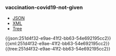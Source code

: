 ### vaccination-covid19-not-given

<div class="nhsd-!t-margin-bottom-6">
  <ul class="nav nav-tabs" role="tablist">
        <li role="presentation" class="active">
            <a href="#JSON" role="tab" data-toggle="tab">JSON</a>
        </li>
         <li role="presentation">
            <a href="#XML" role="tab" data-toggle="tab">XML</a>
        </li>
        <li role="presentation">
            <a href="#Tree" role="tab" data-toggle="tab">Tree</a>
        </li>
  </ul>
    
  <div class="tab-content snippet">
    <div id="JSON" role="tabpanel" class="tab-pane active">
{{json:251d4f32-e9ae-41f2-bb63-54e692195cc2}}
    </div>
    <div id="XML" role="tabpanel" class="tab-pane">
{{xml:251d4f32-e9ae-41f2-bb63-54e692195cc2}}
    </div>
    <div id="Tree" role="tabpanel" class="tab-pane">
{{tree:251d4f32-e9ae-41f2-bb63-54e692195cc2}}
    </div>
  </div>
</div>
